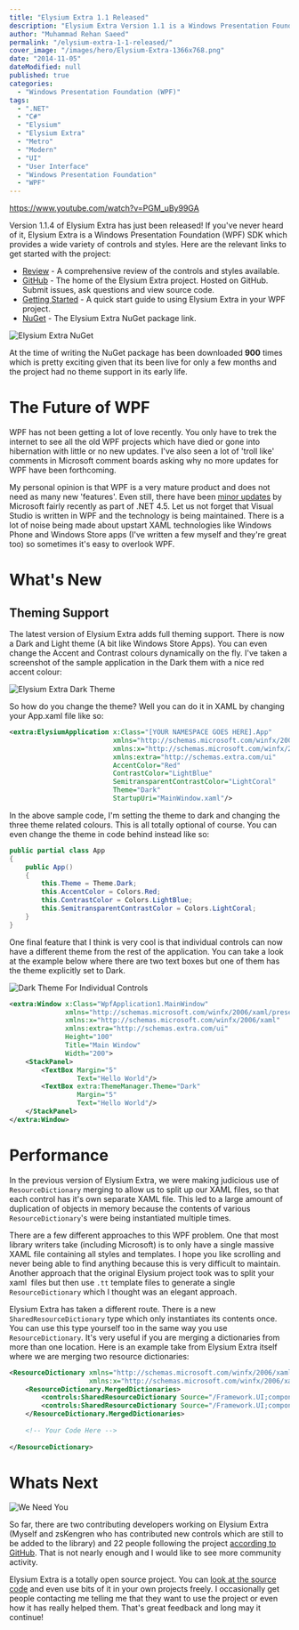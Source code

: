 ```yaml
---
title: "Elysium Extra 1.1 Released"
description: "Elysium Extra Version 1.1 is a Windows Presentation Foundation (WPF) SDK providing Metro styles for built in WPF controls and some custom controls."
author: "Muhammad Rehan Saeed"
permalink: "/elysium-extra-1-1-released/"
cover_image: "/images/hero/Elysium-Extra-1366x768.png"
date: "2014-11-05"
dateModified: null
published: true
categories:
  - "Windows Presentation Foundation (WPF)"
tags:
  - ".NET"
  - "C#"
  - "Elysium"
  - "Elysium Extra"
  - "Metro"
  - "Modern"
  - "UI"
  - "User Interface"
  - "Windows Presentation Foundation"
  - "WPF"
---
```


https://www.youtube.com/watch?v=PGM_uBy99GA

Version 1.1.4 of Elysium Extra has just been released! If you've never heard of it, Elysium Extra is a Windows Presentation Foundation (WPF) SDK which provides a wide variety of controls and styles. Here are the relevant links to get started with the project:

- [Review](/wpf-metro-part4-elysium-extra/) - A comprehensive review of the controls and styles available.
- [GitHub](https://github.com/RehanSaeed/Elysium-Extra) - The home of the Elysium Extra project. Hosted on GitHub. Submit issues, ask questions and view source code.
- [Getting Started](https://github.com/RehanSaeed/Elysium-Extra) - A quick start guide to using Elysium Extra in your WPF project.
- [NuGet](https://www.nuget.org/packages/Elysium.Extra) - The Elysium Extra NuGet package link.

![Elysium Extra NuGet](./images/Elysium-Extra-NuGet.png)

At the time of writing the NuGet package has been downloaded **900** times which is pretty exciting given that its been live for only a few months and the project had no theme support in its early life.

# The Future of WPF

WPF has not been getting a lot of love recently. You only have to trek the internet to see all the old WPF projects which have died or gone into hibernation with little or no new updates. I've also seen a lot of 'troll like' comments in Microsoft comment boards asking why no more updates for WPF have been forthcoming.

My personal opinion is that WPF is a very mature product and does not need as many new 'features'. Even still, there have been [minor updates](http://msdn.microsoft.com/en-us/library/bb613588%28v=vs.110%29.aspx) by Microsoft fairly recently as part of .NET 4.5. Let us not forget that Visual Studio is written in WPF and the technology is being maintained. There is a lot of noise being made about upstart XAML technologies like Windows Phone and Windows Store apps (I've written a few myself and they're great too) so sometimes it's easy to overlook WPF.

# What's New

## Theming Support

The latest version of Elysium Extra adds full theming support. There is now a Dark and Light theme (A bit like Windows Store Apps). You can even change the Accent and Contrast colours dynamically on the fly. I've taken a screenshot of the sample application in the Dark them with a nice red accent colour:

![Elysium Extra Dark Theme](./images/Elysium-Extra-Dark-Theme.png)

So how do you change the theme? Well you can do it in XAML by changing your App.xaml file like so:

```xml
<extra:ElysiumApplication x:Class="[YOUR NAMESPACE GOES HERE].App"
                          xmlns="http://schemas.microsoft.com/winfx/2006/xaml/presentation"
                          xmlns:x="http://schemas.microsoft.com/winfx/2006/xaml"
                          xmlns:extra="http://schemas.extra.com/ui"
                          AccentColor="Red"
                          ContrastColor="LightBlue"
                          SemitransparentContrastColor="LightCoral"
                          Theme="Dark"
                          StartupUri="MainWindow.xaml"/>
```

In the above sample code, I'm setting the theme to dark and changing the three theme related colours. This is all totally optional of course. You can even change the theme in code behind instead like so:

```cs
public partial class App
{
    public App()
    {
        this.Theme = Theme.Dark;
        this.AccentColor = Colors.Red;
        this.ContrastColor = Colors.LightBlue;
        this.SemitransparentContrastColor = Colors.LightCoral;
    }
}
```

One final feature that I think is very cool is that individual controls can now have a different theme from the rest of the application. You can take a look at the example below where there are two text boxes but one of them has the theme explicitly set to Dark.

![Dark Theme For Individual Controls](./images/Dark-Theme-For-Individual-Controls.png)

```xml
<extra:Window x:Class="WpfApplication1.MainWindow"
              xmlns="http://schemas.microsoft.com/winfx/2006/xaml/presentation"
              xmlns:x="http://schemas.microsoft.com/winfx/2006/xaml"
              xmlns:extra="http://schemas.extra.com/ui"
              Height="100" 
              Title="Main Window" 
              Width="200">
    <StackPanel>
        <TextBox Margin="5"
                 Text="Hello World"/>
        <TextBox extra:ThemeManager.Theme="Dark"
                 Margin="5"
                 Text="Hello World"/>
    </StackPanel>
</extra:Window>
```

# Performance

In the previous version of Elysium Extra, we were making judicious use of `ResourceDictionary` merging to allow us to split up our XAML files, so that each control has it's own separate XAML file. This led to a large amount of duplication of objects in memory because the contents of various `ResourceDictionary`'s were being instantiated multiple times.

There are a few different approaches to this WPF problem. One that most library writers take (including Microsoft) is to only have a single massive XAML file containing all styles and templates. I hope you like scrolling and never being able to find anything because this is very difficult to maintain. Another approach that the original Elysium project took was to split your xaml  files but then use `.tt` template files to generate a single `ResourceDictionary` which I thought was an elegant approach.

Elysium Extra has taken a different route. There is a new `SharedResourceDictionary` type which only instantiates its contents once. You can use this type yourself too in the same way you use `ResourceDictionary`. It's very useful if you are merging a dictionaries from more than one location. Here is an example take from Elysium Extra itself where we are merging two resource dictionaries:

```xml
<ResourceDictionary xmlns="http://schemas.microsoft.com/winfx/2006/xaml/presentation"
                    xmlns:x="http://schemas.microsoft.com/winfx/2006/xaml">
    <ResourceDictionary.MergedDictionaries>
        <controls:SharedResourceDictionary Source="/Framework.UI;component/Themes/WPF/Base/Converter.xaml"/>
        <controls:SharedResourceDictionary Source="/Framework.UI;component/Themes/WPF/Base/Brush.xaml"/>
    </ResourceDictionary.MergedDictionaries>
    
    <!-- Your Code Here -->
    
</ResourceDictionary>
```

# Whats Next

![We Need You](./images/We-Need-You.jpg)

So far, there are two contributing developers working on Elysium Extra (Myself and zsKengren who has contributed new controls which are still to be added to the library) and 22 people following the project [according to GitHub](https://github.com/RehanSaeed/Elysium-Extra). That is not nearly enough and I would like to see more community activity.

Elysium Extra is a totally open source project. You can [look at the source code](https://github.com/RehanSaeed/Elysium-Extra) and even use bits of it in your own projects freely. I occasionally get people contacting me telling me that they want to use the project or even how it has really helped them. That's great feedback and long may it continue!
